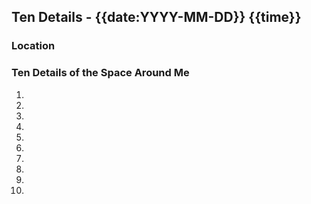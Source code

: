 ## Ten Details - {{date:YYYY-MM-DD}} {{time}}

### Location

### Ten Details of the Space Around Me
1. <!-- Example: Suit with a pocket square -->
2. <!-- Example: Light through round windows -->
3. 
4. 
5. 
6. 
7. 
8. 
9. 
10. 

<!-- Note: Noting ten details of the space around you can help ground you in the present moment and reduce anxiety. -->